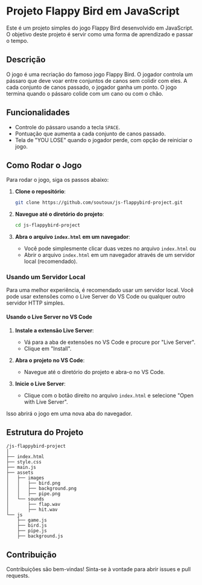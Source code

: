 # Projeto Flappy Bird em JavaScript

Este é um projeto simples do jogo Flappy Bird desenvolvido em JavaScript. O objetivo deste projeto é servir como uma forma de aprendizado e passar o tempo.

## Descrição

O jogo é uma recriação do famoso jogo Flappy Bird. O jogador controla um pássaro que deve voar entre conjuntos de canos sem colidir com eles. A cada conjunto de canos passado, o jogador ganha um ponto. O jogo termina quando o pássaro colide com um cano ou com o chão.

## Funcionalidades

- Controle do pássaro usando a tecla `SPACE`.
- Pontuação que aumenta a cada conjunto de canos passado.
- Tela de "YOU LOSE" quando o jogador perde, com opção de reiniciar o jogo.

## Como Rodar o Jogo

Para rodar o jogo, siga os passos abaixo:

1. **Clone o repositório**:

   ```bash
   git clone https://github.com/soutoux/js-flappybird-project.git
   ```

2. **Navegue até o diretório do projeto**:

   ```bash
   cd js-flappybird-project
   ```

3. **Abra o arquivo `index.html` em um navegador**:
   - Você pode simplesmente clicar duas vezes no arquivo `index.html` ou
   - Abrir o arquivo `index.html` em um navegador através de um servidor local (recomendado).

### Usando um Servidor Local

Para uma melhor experiência, é recomendado usar um servidor local. Você pode usar extensões como o Live Server do VS Code ou qualquer outro servidor HTTP simples.

#### Usando o Live Server no VS Code

1. **Instale a extensão Live Server**:

   - Vá para a aba de extensões no VS Code e procure por "Live Server".
   - Clique em "Install".

2. **Abra o projeto no VS Code**:

   - Navegue até o diretório do projeto e abra-o no VS Code.

3. **Inicie o Live Server**:
   - Clique com o botão direito no arquivo `index.html` e selecione "Open with Live Server".

Isso abrirá o jogo em uma nova aba do navegador.

## Estrutura do Projeto

```
/js-flappybird-project
│
├── index.html
├── style.css
├── main.js
├── assets
│   ├── images
│   │   ├── bird.png
│   │   ├── background.png
│   │   ├── pipe.png
│   └── sounds
│       ├── flap.wav
│       ├── hit.wav
└── js
    ├── game.js
    ├── bird.js
    ├── pipe.js
    ├── background.js
```

## Contribuição

Contribuições são bem-vindas! Sinta-se à vontade para abrir issues e pull requests.
